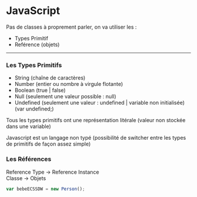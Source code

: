 # JavaScript

Pas de classes à proprement parler, on va utiliser les :  

* Types Primitif
* Reférence (objets)

-------------

### Les Types Primitifs

* String (chaîne de caractères)
* Number (entier ou nombre à virgule flotante)
* Boolean (true | false)
* Null (seulement une valeur possible : null)
* Undefined (seulement une valeur : undefined | variable non initialisée) (var undefined;)

Tous les types primitifs ont une représentation litérale (valeur non stockée dans une variable)

Javascript est un langage non typé (possibilité de switcher entre les types de primitifs de façon assez simple)


### Les Références

Reference Type -> Reference Instance  
Classe -> Objets  

``` javascript
var bebeECSSDW = new Person();
```